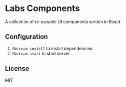 # Labs Components
A collection of re-useable UI components written in React.

## Configuration
1. Run `npm install` to install dependencies.
2. Run `npm start` to start server.

## License
MIT